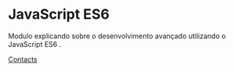 # JavaScript ES6

Modulo explicando sobre o desenvolvimento avançado utilizando o JavaScript ES6 .

[Contacts](https://www.notion.so/a70fd5af844e41088633a62aeeaa968d)
